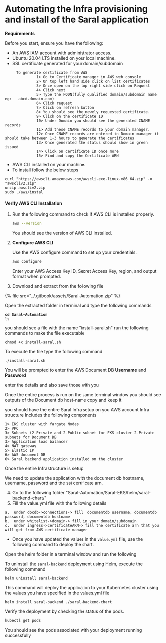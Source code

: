 # Automating the Infra provisioning and install of the Saral application

**Requirements**

Before you start, ensure you have the following:

* An AWS IAM account with administrator access.
* Ubuntu 20.04 LTS installed on your local machine.
* SSL certificate generated for your domain/subdomain

```
     To generate certificate from AWS
              1> Go to Certificate manager in AWS web console
              2> On top left hand side click on list certificates
              3> Once open on the top right side click on Request
              4> Click next
              5> Type the FQDN(fully qualified domain/subdomain name eg:   abcd.domain.com)
              6> Click request
              7> Click on refresh button
              8> You should see the newely requested certificate.
              9> Click on the certificate ID
              10> Under Domain you should see the generated CNAME records
              11> Add these CNAME records to your domain manager.
              12> Once CNAME records are entered in Domain manager it should take between 1-3 hours to generate the certificates
              13> Once generated the status should show in green issued
              14> Click on certificate ID once more
              15> Find and copy the Certificate ARN
```

* AWS CLI installed on your machine.
* To install follow the below steps

```
curl "https://awscli.amazonaws.com/awscli-exe-linux-x86_64.zip" -o "awscliv2.zip"
unzip awscliv2.zip
sudo ./aws/instal
```

#### &#x20;**Verify AWS CLI Installation**

1.  Run the following command to check if AWS CLI is installed properly.

    ```bash
    aws --version
    ```

    You should see the version of AWS CLI installed.
2.  **Configure AWS CLI**

    Use the AWS configure command to set up your credentials.

    ```bash
    aws configure
    ```

    Enter your AWS Access Key ID, Secret Access Key, region, and output format when prompted.
3. Download and extract from the following file

{% file src="../.gitbook/assets/Saral-Automation.zip" %}

Open the extracted folder in terminal and type the following commands



<pre><code><strong>cd Saral-Automation
</strong>ls
</code></pre>

you should see a file with the name "install-saral.sh" run the following commands to make the file executable

```
chmod +x install-saral.sh
```

To execute the file type the following command

```
./install-saral.sh
```

You will be prompted to enter the AWS Document DB **Username** and **Password**

enter the details and also save those with you

Once the entire process is run  on the same terminal window you should see outputs of the Document db host-name copy and keep it

you should have the entire Saral Infra setup on you AWS account  Infra structure Includes the following components

```
1> EKS cluster with fargate Nodes
2> VPC
3> Subnets (2-Private and 2-Public subnet for EKS cluster 2-Private subnets for Document DB
3> Application load balancer
4> NAT gateway
5> Elastic IP
6> AWS document DB
6> Saral backend application installed on the cluster
```

Once the entire Infrastructure is setup

We need to update the application with the document db hostname, username, password and the ssl certificate arn.&#x20;

4. Go to the following folder  "Saral-Automation/Saral-EKS/helm/saral-backend-chart/"
5. Fill the value.yml file with the following details &#x20;

```
a.  under docdb->connections-> fill  documentdb username, documentdb password, documentdb hostname
b.  under whitelist->domain-> fill in your domain/subdomain 
c.  under ingress->certificateARN-> fill the certificate arn that you will get from AWS certificate manager
```

* Once you have updated the values in the `value.yml` file, use the following command to deploy the chart.

Open the helm folder in a terminal window and run the following&#x20;

To uninstall the `saral-backend` deployment using Helm, execute the following command

```
helm uninstall saral-backend
```

This command will deploy the application to your Kubernetes cluster using the values you have specified in the values.yml file

```
helm install saral-backend ./saral-backend-chart
```

Verify the deployment by checking the status of the pods.

```bash
kubectl get pods
```

You should see the pods associated with your deployment running successfully


